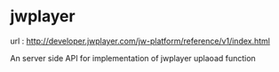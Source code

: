 # jwplayer

url : http://developer.jwplayer.com/jw-platform/reference/v1/index.html

An server side API for implementation of jwplayer uplaoad function

